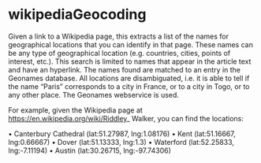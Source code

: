 # wikipediaGeocoding
Given a link to a Wikipedia page, this extracts a list of the names for geographical
locations that you can identify in that page. These names can be any type of geographical
location (e.g. countries, cities, points of interest, etc.). This search is limited to
names that appear in the article text and have an hyperlink.
The names found are matched to an entry in the Geonames database. All
locations are disambiguated, i.e. it is able to tell if the name “Paris”
corresponds to a city in France, or to a city in Togo, or to any other place. 
The Geonames webservice is used.

For example, given the Wikipedia page at https://en.wikipedia.org/wiki/Riddley_
Walker, you can find the locations:

• Canterbury Cathedral (lat:51.27987, lng:1.08176)
• Kent (lat:51.16667, lng:0.66667)
• Dover (lat:51.13333, lng:1.3)
• Waterford (lat:52.25833, lng:-7.11194)
• Austin (lat:30.26715, lng:-97.74306)
